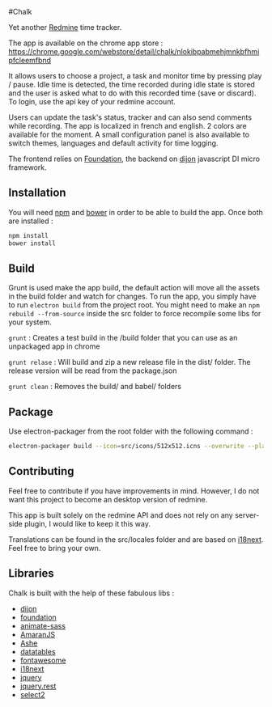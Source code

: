 #Chalk

Yet another [Redmine] time tracker.

The app is available on the chrome app store : https://chrome.google.com/webstore/detail/chalk/nlokibpabmehjmnkbfhmipfcleemfbnd

It allows users to choose a project, a task and monitor time by pressing play / pause.
Idle time is detected, the time recorded during idle state is stored and the user is asked what to do with this recorded time (save or discard).
To login, use the api key of your redmine account.

Users can update the task's status, tracker and can also send comments while recording.
The app is localized in french and english.
2 colors are available for the moment.
A small configuration panel is also available to switch themes, languages and default activity for time logging.

The frontend relies on [Foundation], the backend on [dijon] javascript DI micro framework.

## Installation

You will need [npm](http://www.npmjs.org) and [bower](http://bower.io) in order to be able to build the app.
Once both are installed :

```bash
npm install
bower install
```

## Build

Grunt is used make the app build, the default action will move all the assets in the build folder and watch for changes.
To run the app, you simply have to run `electron build` from the project root.
You might need to make an `npm rebuild --from-source` inside the src folder to force recompile some libs for your system.

`grunt` : Creates a test build in the /build folder that you can use as an unpackaged app in chrome

`grunt relase` : Will build and zip a new release file in the dist/ folder. The release version will be read from the package.json

`grunt clean` : Removes the  build/ and babel/ folders

## Package

Use electron-packager from the root folder with the following command : 
```bash
electron-packager build --icon=src/icons/512x512.icns --overwrite --platform=darwin --arch=x64  --prune=true --out=release-builds
```

## Contributing

Feel free to contribute if you have improvements in mind. However, I do not want this project to become an desktop version of redmine.

This app is built solely on the redmine API and does not rely on any server-side plugin, I would like to keep it this way.

Translations can be found in the src/locales folder and are based on [i18next]. Feel free to bring your own.

## Libraries

Chalk is built with the help of these fabulous libs :

- [dijon]
- [foundation]
- [animate-sass]
- [AmaranJS]
- [Ashe]
- [datatables]
- [fontawesome]
- [i18next]
- [jquery]
- [jquery.rest]
- [select2]

[Redmine]: http://www.redmine.org
[dijon]: https://github.com/creynders/dijon
[foundation]: http://foundation.zurb.com
[animate-sass]: https://github.com/tgdev/animate-sass
[AmaranJS]: http://hakanersu.github.io/AmaranJS/
[Ashe]: https://github.com/dfsq/Ashe
[datatables]: https://github.com/DataTables/DataTables
[fontawesome]: http://fontawesome.io
[i18next]: https://github.com/i18next/i18next
[jquery]: https://github.com/jquery/jquery
[jquery.rest]: https://github.com/jpillora/jquery.rest
[select2]: https://select2.github.io
